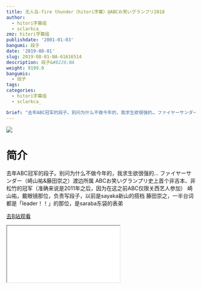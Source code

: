 ```yaml
---
title: 无人岛-fire thunder（hitori字幕）@ABCお笑いグランプリ2018
author:
  - hitori字幕组
  - sclarkca_
zmz: hitori字幕组
publishdate: '2001-01-03'
bangumi: 段子
date: '2019-08-01'
slug: 2019-08-01-NA-61616514
description: 段子&#8226;NA
weight: 9199.0
bangumis:
  - 段子
tags:
categories:
  - hitori字幕组
  - sclarkca_

brief: "去年ABC冠军的段子。别问为什么不做今年的，我求生欲很强的… ファイヤーサンダー（崎山祐&藤田崇之）渡边所属 ABCお笑いグランプリ史上首个非吉本、非松竹的冠军（准确来说是2011年之后，因为在这之前ABC仅限关西艺人参加） 崎山祐，戴眼镜那位，负责写段子，以前是sayaka新山的搭档 藤田崇之，一半台词都是「leader！！」的那位，是saraba东袋的表弟"
---
```

![](https://raw.githubusercontent.com/tcgriffith/owaraisite/master/static/tmpimg/06d0f9c50b2e5c6bceef2b37672eca265af85f75.jpg.480.jpg)
# 简介  
去年ABC冠军的段子。别问为什么不做今年的，我求生欲很强的…
ファイヤーサンダー（崎山祐&藤田崇之）渡边所属
ABCお笑いグランプリ史上首个非吉本、非松竹的冠军（准确来说是2011年之后，因为在这之前ABC仅限关西艺人参加）
崎山祐，戴眼镜那位，负责写段子，以前是sayaka新山的搭档
藤田崇之，一半台词都是「leader！！」的那位，是saraba东袋的表弟  

[去B站观看](https://www.bilibili.com/video/av61616514/)
<div class ="resp-container"><iframe class="testiframe" src="//player.bilibili.com/player.html?aid=61616514"", scrolling="no", allowfullscreen="true" > </iframe></div> 
